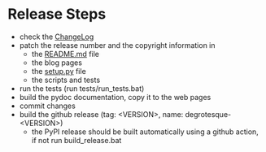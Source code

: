 Release Steps
=============

* check the [ChangeLog](https://github.com/dkrajzew/degrotesque/blob/master/CHANGES.md)
* patch the release number and the copyright information in
  * the [README.md](https://github.com/dkrajzew/degrotesque/blob/master/README.md) file
  * the blog pages
  * the [setup.py](https://github.com/dkrajzew/degrotesque/blob/master/setup.py) file
  * the scripts and tests
* run the tests (run tests/run_tests.bat)
* build the pydoc documentation, copy it to the web pages
* commit changes
* build the github release (tag: &lt;VERSION&gt;, name: degrotesque-&lt;VERSION&gt;)
  * the PyPI release should be built automatically using a github action, if not run build_release.bat
